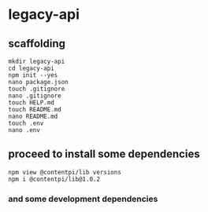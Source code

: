 # legacy-api

## scaffolding

```shell
mkdir legacy-api
cd legacy-api
npm init --yes
nano package.json
touch .gitignore
nano .gitignore
touch HELP.md
touch README.md
nano README.md
touch .env
nano .env
```

## proceed to install some dependencies

```shell
npm view @contentpi/lib versions
npm i @contentpi/lib@1.0.2
```

### and some development dependencies
